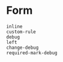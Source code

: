 # Form
<!--single-column-->
```demo
inline
custom-rule
debug
left
change-debug
required-mark-debug
```